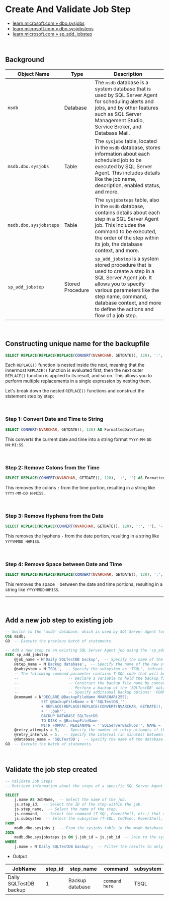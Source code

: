 # Create And Validate Job Step

- [learn.microsoft.com » dbo.sysjobs](https://learn.microsoft.com/en-us/sql/relational-databases/system-tables/dbo-sysjobs-transact-sql?view=sql-server-ver16)
- [learn.microsoft.com » dbo.sysjobsteps](https://learn.microsoft.com/en-us/sql/relational-databases/system-tables/dbo-sysjobsteps-transact-sql?view=sql-server-ver16)
- [learn.microsoft.com » sp_add_jobstep](https://learn.microsoft.com/en-us/sql/relational-databases/system-stored-procedures/sp-add-jobstep-transact-sql?view=sql-server-ver16)

<br>

## Background

| Object Name            | Type             | Description                                                                                                                                                                                                                                              |
|------------------------|------------------|----------------------------------------------------------------------------------------------------------------------------------------------------------------------------------------------------------------------------------------------------------|
| `msdb`                 | Database         | The `msdb` database is a system database that is used by SQL Server Agent for scheduling alerts and jobs, and by other features such as SQL Server Management Studio, Service Broker, and Database Mail.                                                 |
| `msdb.dbo.sysjobs`     | Table            | The `sysjobs` table, located in the `msdb` database, stores information about each scheduled job to be executed by SQL Server Agent. This includes details like the job name, description, enabled status, and more.                                     |
| `msdb.dbo.sysjobsteps` | Table            | The `sysjobsteps` table, also in the `msdb` database, contains details about each step in a SQL Server Agent job. This includes the command to be executed, the order of the step within its job, the database context, and more.                        |
| `sp_add_jobstep`       | Stored Procedure | `sp_add_jobstep` is a system stored procedure that is used to create a step in a SQL Server Agent job. It allows you to specify various parameters like the step name, command, database context, and more to define the actions and flow of a job step. |


<br>

## Constructing unique name for the backupfile

```sql
SELECT REPLACE(REPLACE(REPLACE(CONVERT(NVARCHAR, GETDATE(), 120), ':', ''), '-', ''), ' ', '') AS FormattedDateTime;
```

Each `REPLACE()` function is nested inside the next, meaning that the innermost `REPLACE()` function is evaluated first, then the next outer `REPLACE()` function is applied to its result, and so on. This allows you to perform multiple replacements in a single expression by nesting them.

Let's break down the nested `REPLACE()` functions and construct the statement step by step:

<br>

### Step 1: Convert Date and Time to String

```sql
SELECT CONVERT(NVARCHAR, GETDATE(), 120) AS FormattedDateTime;
```

This converts the current date and time into a string format `YYYY-MM-DD HH:MI:SS`.

<br>

### Step 2: Remove Colons from the Time

```sql
SELECT REPLACE(CONVERT(NVARCHAR, GETDATE(), 120), ':', '') AS FormattedDateTime;
```

This removes the colons `:` from the time portion, resulting in a string like `YYYY-MM-DD HHMISS`.

<br>

### Step 3: Remove Hyphens from the Date

```sql
SELECT REPLACE(REPLACE(CONVERT(NVARCHAR, GETDATE(), 120), ':', ''), '-', '') AS FormattedDateTime;
```

This removes the hyphens `-` from the date portion, resulting in a string like `YYYYMMDD HHMISS`.

<br>

### Step 4: Remove Space between Date and Time

```sql
SELECT REPLACE(REPLACE(REPLACE(CONVERT(NVARCHAR, GETDATE(), 120), ':', ''), '-', ''), ' ', '') AS FormattedDateTime;
```

This removes the space ` ` between the date and time portions, resulting in a string like `YYYYMMDDHHMISS`.

---

<br>

## Add a new job step to existing job

```sql
-- Switch to the 'msdb' database, which is used by SQL Server Agent for configuring and managing scheduled jobs and other automated tasks.
USE msdb;  
GO  -- Execute the previous batch of statements.

-- Add a new step to an existing SQL Server Agent job using the 'sp_add_jobstep' stored procedure.
EXEC sp_add_jobstep  
    @job_name = N'Daily SQLTestDB backup',  -- Specify the name of the job to which the step will be added.
    @step_name = N'Backup database',  -- Specify the name of the new step.
    @subsystem = N'TSQL',  -- Specify the subsystem as 'TSQL', indicating that the step will execute Transact-SQL statements.
    -- The following command parameter contains T-SQL code that will be executed when the job step runs.
    --                      -- Declare a variable to hold the backup file name.
    --                      -- Construct the backup file name by concatenating a base name, a formatted date/time string, and a file extension.
    --                      -- Perform a backup of the 'SQLTestDB' database, specifying the dynamically constructed file name as the target.
    --                      -- Specify additional backup options: 'FORMAT' initializes the backup media, 'MEDIANAME' assigns a name to the backup media, and 'NAME' assigns a name to the backup set.
    @command = N'DECLARE @BackupFileName NVARCHAR(255);  
                SET @BackupFileName = N''SQLTestDB_'' 
                + REPLACE(REPLACE(REPLACE(CONVERT(NVARCHAR, GETDATE(), 120), '':'', ''''), ''-'', ''''), '' '', '''') 
                + ''.bak''; 
                BACKUP DATABASE SQLTestDB 
                TO DISK = @BackupFileName 
                WITH FORMAT, MEDIANAME = ''SQLServerBackups'', NAME = ''Full Backup of SQLTestDB'';',
    @retry_attempts = 5,  -- Specify the number of retry attempts if the step fails.
    @retry_interval = 5,  -- Specify the interval (in minutes) between retry attempts.
    @database_name = 'SQLTestDB';  -- Specify the name of the database in which to execute the step.
GO  -- Execute the batch of statements.

```

<br>

## Validate the job step created

```sql
-- Validate Job Steps
-- Retrieve information about the steps of a specific SQL Server Agent job.

SELECT 
    j.name AS JobName,  -- Select the name of the job.
    js.step_id,  -- Select the ID of the step within the job.
    js.step_name,  -- Select the name of the step.
    js.command,  -- Select the command (T-SQL, PowerShell, etc.) that the step will execute.
    js.subsystem  -- Select the subsystem (T-SQL, CmdExec, PowerShell, etc.) that the step uses.
FROM 
    msdb.dbo.sysjobs j  -- From the sysjobs table in the msdb database (aliased as j).
JOIN 
    msdb.dbo.sysjobsteps js ON j.job_id = js.job_id  -- Join to the sysjobsteps table (aliased as js) using the job_id column to match rows.
WHERE 
    j.name = N'Daily SQLTestDB backup';  -- Filter the results to only show rows where the job name is 'Daily SQLTestDB backup'.
```

- Output

| JobName                | step_id | step_name       | command        | subsystem |
|------------------------|---------|-----------------|----------------|-----------|
| Daily SQLTestDB backup | 1       | Backup database | `command here` | TSQL      |
